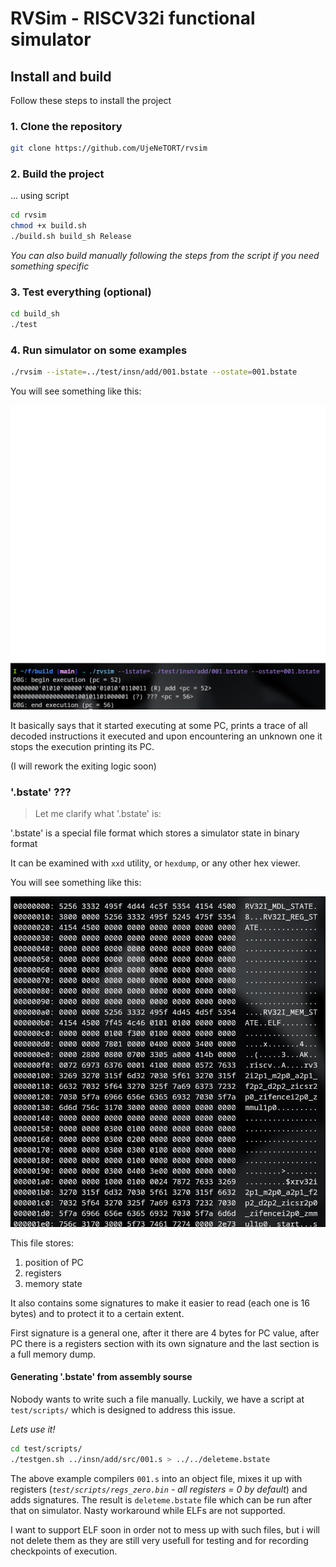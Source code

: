 # RVSim - RISCV32i functional simulator

## Install and build

Follow these steps to install the project

### 1. Clone the repository

```bash
git clone https://github.com/UjeNeTORT/rvsim
```

### 2. Build the project

... using script
```bash
cd rvsim
chmod +x build.sh
./build.sh build_sh Release
```

*You can also build manually following the steps from the script if you need something specific*

### 3. Test everything (optional)

```bash
cd build_sh
./test
```

### 4. Run simulator on some examples

```bash
./rvsim --istate=../test/insn/add/001.bstate --ostate=001.bstate
```

You will see something like this:

![first run image](img/first_run.png)

It basically says that it started executing at some PC,
prints a trace of all decoded instructions it executed and upon encountering an unknown one it stops the execution printing its PC.

(I will rework the exiting logic soon)

### '.bstate' ???
> Let me clarify what '.bstate' is:

'.bstate' is a special file format which stores a simulator state in binary format

It can be examined with `xxd` utility, or `hexdump`, or any other hex viewer.

You will see something like this:

![a lot of bytes...](img/xxd_bstate.png)

This file stores:
1. position of PC
2. registers
3. memory state

It also contains some signatures to make it easier to read (each one is 16 bytes) and to protect it to a certain extent.

First signature is a general one,
after it there are 4 bytes for PC value, after PC there is a registers section with its own signature and the last section is a full memory dump.

#### Generating '.bstate' from assembly sourse

Nobody wants to write such a file manually. Luckily, we have a script at `test/scripts/` which is designed to address this issue.

*Lets use it!*

```bash
cd test/scripts/
./testgen.sh ../insn/add/src/001.s > ../../deleteme.bstate
```
The above example compilers `001.s` into
an object file, mixes it up with registers
(*`test/scripts/regs_zero.bin` - all
registers = 0 by default*) and adds
signatures. The result is `deleteme.bstate` file
which can be run after that on simulator. Nasty workaround while ELFs are not supported.

I want to support ELF soon in order not to mess up with such files, but i will not delete them as they are still very usefull for testing and for recording checkpoints of execution.



